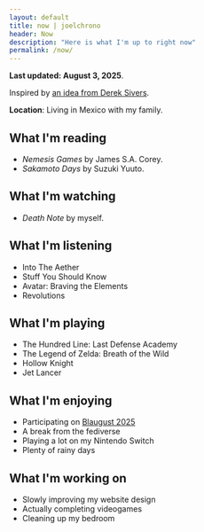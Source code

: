 ```yaml
---
layout: default
title: now | joelchrono
header: Now
description: "Here is what I'm up to right now"
permalink: /now/
---
```


**Last updated: August 3, 2025**.

Inspired by [an idea from Derek Sivers](https://nownownow.com/about).

**Location**: Living in Mexico with my family.

## What I'm reading

- _Nemesis Games_ by James S.A. Corey.
- _Sakamoto Days_ by Suzuki Yuuto.

## What I'm watching

- _Death Note_ by myself.

## What I'm listening

- Into The Aether
- Stuff You Should Know
- Avatar: Braving the Elements
- Revolutions

## What I'm playing

- The Hundred Line: Last Defense Academy
- The Legend of Zelda: Breath of the Wild
- Hollow Knight
- Jet Lancer

## What I'm enjoying

- Participating on [Blaugust 2025](/blog/blaugust-2025)
- A break from the fediverse
- Playing a lot on my Nintendo Switch
- Plenty of rainy days

## What I'm working on

- Slowly improving my website design
- Actually completing videogames
- Cleaning up my bedroom
